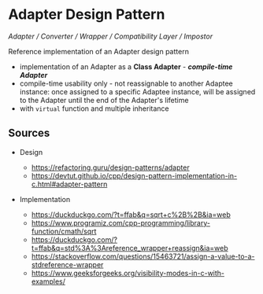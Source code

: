 # Adapter Design Pattern

_Adapter / Converter / Wrapper / Compatibility Layer / Impostor_

Reference implementation of an Adapter design pattern

- implementation of an Adapter as a **Class Adapter** - **_compile-time Adapter_**
- compile-time usability only - not reassignable to another Adaptee instance: once assigned to a specific Adaptee instance, will be assigned to the Adapter until the end of the Adapter's lifetime
- with `virtual` function and multiple inheritance

## Sources

- Design
    - https://refactoring.guru/design-patterns/adapter
    - https://devtut.github.io/cpp/design-pattern-implementation-in-c.html#adapter-pattern

- Implementation
    - https://duckduckgo.com/?t=ffab&q=sqrt+c%2B%2B&ia=web
    - https://www.programiz.com/cpp-programming/library-function/cmath/sqrt
    - https://duckduckgo.com/?t=ffab&q=std%3A%3Areference_wrapper+reassign&ia=web
    - https://stackoverflow.com/questions/15463721/assign-a-value-to-a-stdreference-wrapper
    - https://www.geeksforgeeks.org/visibility-modes-in-c-with-examples/
